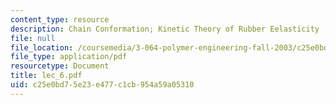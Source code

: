 ```yaml
---
content_type: resource
description: Chain Conformation; Kinetic Theory of Rubber Eelasticity
file: null
file_location: /coursemedia/3-064-polymer-engineering-fall-2003/c25e0bd75e23e477c1cb954a59a05310_lec_6.pdf
file_type: application/pdf
resourcetype: Document
title: lec_6.pdf
uid: c25e0bd7-5e23-e477-c1cb-954a59a05310
---
```

